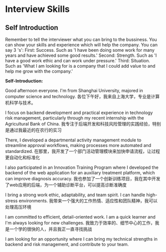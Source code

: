 # Interview Skills

## Self Introduction

Remember to tell the interviewer what you can bring to the bussiness. You can show your skills and experience which will help the company.
You can say 3 's':
First: Success. Such as 'I have been doing some work for many years and have achieved some good results.'
Second: Strength. Such as 'I have a good work ethic and can work under pressure.'
Third: Situation. Such as 'What I am looking for is a company that I could add value to and help me grow with the company.'

**Self-Introduction:**

Good afternoon everyone. I'm from Shanghai University, majored in computer science and technology. 
各位下午好，我来自上海大学，专业是计算机科学与技术。

I focus on backend development and practical experience in technology risk management, particularly through my recent internship with the Agricultural Bank of China. 
我专注于后端开发和科技风险管理的实践经验，特别是通过我最近的在农行的实习

There, I developed a departmental activity management module to streamline approval workflows, making processes more automated and standardized. 
在那里，我开发了一个部门活动管理模块来加快申请流程，让过程更自动化和标准化

I also participated in an Innovation Training Program where I developed the backend of the web application for an auxiliary treatment platform, which can improve diagnosis accuracy.
我也参加了一个创新训练项目，我在其中开发了web应用的后端，为一个辅助诊断平台，可以提高诊断准确度

I bring a strong work ethic, adaptability, and team spirit. I can handle high-stress environments. 
我带来一个强大的工作热情、适应性和团队精神，我可以处理高压环境

I am committed to efficient, detail-oriented work. I am a quick learner and I'm always looking for new challenges.
我致力于效率的、细节中心的工作，我是一个学的很快的人，并且我正一直寻找挑战

I am looking for an opportunity where I can bring my technical strengths in backend and risk management, and contribute to your team. 
